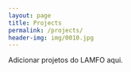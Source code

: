 ```yaml
---
layout: page
title: Projects
permalink: /projects/
header-img: img/0010.jpg
---
```


Adicionar projetos do LAMFO aqui.

